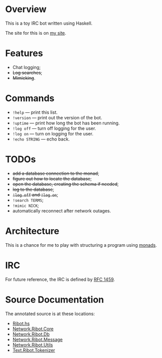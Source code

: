 
# Overview

This is a toy IRC bot written using Haskell.

The site for this is on [my site](http://www.ericrochester.com/ribot).

# Features

* Chat logging;
* <del>Log searches</del>;
* <del>Mimicking</del>.

# Commands

* `!help` — print this list.
* `!version` — print out the version of the bot.
* `!uptime` — print how long the bot has been running.
* `!log off` — turn off logging for the user.
* `!log on` — turn on logging for the user.
* `!echo STRING` — echo back.

# TODOs

* <del>add a database connection to the monad</del>;
* <del>figure out how to locate the database</del>;
* <del>open the database, creating the schema if needed</del>;
* <del>log to the database</del>;
* <del>`!log off` and `!log on`</del>;
* `!search TERMS`;
* `!mimic NICK`;
* automatically reconnect after network outages.

# Architecture

This is a chance for me to play with structuring a program using [monads][1].

# IRC

For future reference, the IRC is defined by [RFC 1459][2].

# Source Documentation

The annotated source is at these locations:

* [Ribot.hs](http://www.ericrochester.com/ribot/docs/Ribot.html)
* [Network.Ribot.Core](http://www.ericrochester.com/ribot/docs/Core.html)
* [Network.Ribot.Db](http://www.ericrochester.com/ribot/docs/Db.html)
* [Network.Ribot.Message](http://www.ericrochester.com/ribot/docs/Message.html)
* [Network.Ribot.Utils](http://www.ericrochester.com/ribot/docs/Utils.html)
* [Text.Ribot.Tokenizer](http://www.ericrochester.com/ribot/docs/Tokenizer.html)

[1]: http://en.wikipedia.org/wiki/Monad_(functional_programming) "Monad (functional programming)"
[2]: http://tools.ietf.org/html/rfc1459 "RFC 1459"

